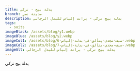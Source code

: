 ```yaml
---
title: بدلة بيج - تركي
branch: مدينة نصر
description: بدلة بيج تركي - براند إلياس للبدل الرجالي
tags:
  - suits
imageBlack: /assets/blog/y1.webp
imageBlue: /assets/blog/y2.webp
imageCol1: /assets/blog/سيف-مجدي-يتألق-في-بدلة-إلياس-6-.webp
imageCol2: /assets/blog/سيف-مجدي-يتألق-في-بدلة-إلياس-7-.webp
imageAlt: بدلة بيج تركي - براند إلياس للبدل الرجالي
---
```

بدلة بيج تركي